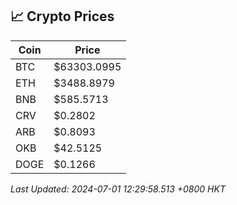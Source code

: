 ## 📈 Crypto Prices

| Coin | Price |
| ---- | ----- |
| BTC | $63303.0995 |
| ETH | $3488.8979 |
| BNB | $585.5713 |
| CRV | $0.2802 |
| ARB | $0.8093 |
| OKB | $42.5125 |
| DOGE | $0.1266 |

_Last Updated: 2024-07-01 12:29:58.513 +0800 HKT_